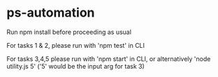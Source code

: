# ps-automation

Run npm install before proceeding as usual

For tasks 1 & 2, please run with 'npm test' in CLI

For tasks 3,4,5 please run with 'npm start' in CLI, or alternatively 
'node utility.js 5' ('5' would be the input arg for task 3)
